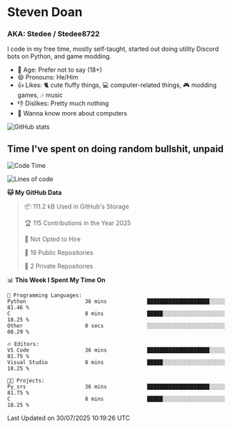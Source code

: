 # Steven Doan
### AKA: Stedee / Stedee8722
I code in my free time, mostly self-taught, started out doing utility Discord bots on Python, and game modding.

- 🤔 Age: Prefer not to say (18+)
- 😄 Pronouns: He/Him
- 👍 Likes: 🐈 cute fluffy things, 💻 computer-related things, 🎮 modding games, 🎶 music
- 👎 Dislikes: Pretty much nothing
- 🥹 Wanna know more about computers

![GitHub stats](https://github-readme-stats-iota-mocha-40.vercel.app/api?username=Stedee8722&show=prs_merged,prs_merged_percentage&show_icons=true&theme=transparent)

## Time I've spent on doing random bullshit, unpaid
<!--START_SECTION:Time I've spent on doing random bullshit, unpaid-->
![Code Time](http://img.shields.io/badge/Code%20Time-300%20hrs%2034%20mins-blue)

![Lines of code](https://img.shields.io/badge/From%20Hello%20World%20I%27ve%20Written-87.0%20thousand%20lines%20of%20code-blue)

**🐱 My GitHub Data** 

> 📦 111.2 kB Used in GitHub's Storage 
 > 
> 🏆 115 Contributions in the Year 2025
 > 
> 🚫 Not Opted to Hire
 > 
> 📜 19 Public Repositories 
 > 
> 🔑 2 Private Repositories 
 > 
📊 **This Week I Spent My Time On** 

```text
💬 Programming Languages: 
Python                   36 mins             ████████████████████░░░░░   81.46 % 
C                        8 mins              █████░░░░░░░░░░░░░░░░░░░░   18.25 % 
Other                    0 secs              ░░░░░░░░░░░░░░░░░░░░░░░░░   00.29 % 

🔥 Editors: 
VS Code                  36 mins             ████████████████████░░░░░   81.75 % 
Visual Studio            8 mins              █████░░░░░░░░░░░░░░░░░░░░   18.25 % 

🐱‍💻 Projects: 
Py_srs                   36 mins             ████████████████████░░░░░   81.75 % 
C                        8 mins              █████░░░░░░░░░░░░░░░░░░░░   18.25 % 
```


 Last Updated on 30/07/2025 10:19:26 UTC
<!--END_SECTION:Time I've spent on doing random bullshit, unpaid-->
